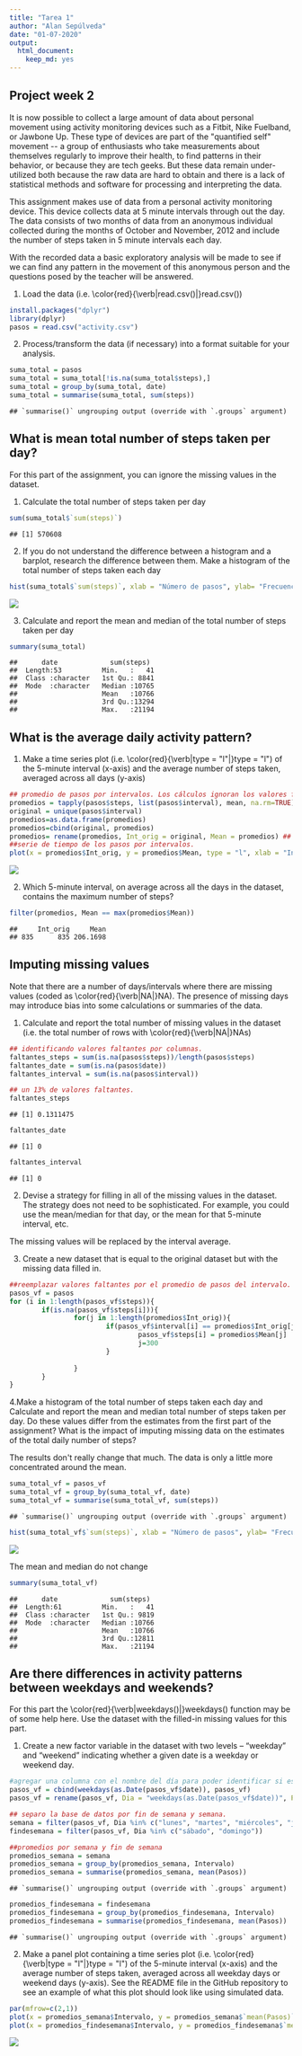 ```yaml
---
title: "Tarea 1"
author: "Alan Sepúlveda"
date: "01-07-2020"
output: 
  html_document: 
    keep_md: yes
---
```








## Project week 2

It is now possible to collect a large amount of data about personal movement using activity monitoring devices such as a Fitbit, Nike Fuelband, or Jawbone Up. These type of devices are part of the "quantified self" movement -- a group of enthusiasts who take measurements about themselves regularly to improve their health, to find patterns in their behavior, or because they are tech geeks. But these data remain under-utilized both because the raw data are hard to obtain and there is a lack of statistical methods and software for processing and interpreting the data.

This assignment makes use of data from a personal activity monitoring device. This device collects data at 5 minute intervals through out the day. The data consists of two months of data from an anonymous individual collected during the months of October and November, 2012 and include the number of steps taken in 5 minute intervals each day.

With the recorded data a basic exploratory analysis will be made to see if we can find any pattern in the movement of this anonymous person and the questions posed by the teacher will be answered.

1. Load the data (i.e. \color{red}{\verb|read.csv()|}read.csv())


```r
install.packages("dplyr")
library(dplyr)
pasos = read.csv("activity.csv")
```
2. Process/transform the data (if necessary) into a format suitable for your analysis.


```r
suma_total = pasos
suma_total = suma_total[!is.na(suma_total$steps),]
suma_total = group_by(suma_total, date)
suma_total = summarise(suma_total, sum(steps))
```

```
## `summarise()` ungrouping output (override with `.groups` argument)
```

## What is mean total number of steps taken per day?
For this part of the assignment, you can ignore the missing values in the dataset.

1. Calculate the total number of steps taken per day


```r
sum(suma_total$`sum(steps)`)
```

```
## [1] 570608
```

2. If you do not understand the difference between a histogram and a barplot, research the difference between them. Make a histogram of the total number of steps taken each day


```r
hist(suma_total$`sum(steps)`, xlab = "Número de pasos", ylab= "Frecuencias", main = "Número total de pasos realizados cada día", breaks = "Freedman-Diaconis", col = "red")
```

![](./figure/unnamed-chunk-5-1.png)<!-- -->

3. Calculate and report the mean and median of the total number of steps taken per day


```r
summary(suma_total)
```

```
##      date             sum(steps)   
##  Length:53          Min.   :   41  
##  Class :character   1st Qu.: 8841  
##  Mode  :character   Median :10765  
##                     Mean   :10766  
##                     3rd Qu.:13294  
##                     Max.   :21194
```

## What is the average daily activity pattern?

1. Make a time series plot (i.e. \color{red}{\verb|type = "l"|}type = "l") of the 5-minute interval (x-axis) and the average number of steps taken, averaged across all days (y-axis)


```r
## promedio de pasos por intervalos. Los cálculos ignoran los valores faltantes.
promedios = tapply(pasos$steps, list(pasos$interval), mean, na.rm=TRUE)
original = unique(pasos$interval)
promedios=as.data.frame(promedios)
promedios=cbind(original, promedios)
promedios= rename(promedios, Int_orig = original, Mean = promedios) ## se cambia el nombre de las columnas.
##serie de tiempo de los pasos por intervalos.
plot(x = promedios$Int_orig, y = promedios$Mean, type = "l", xlab = "Intervalos", ylab = "Promedio de pasos x intervalo", main = "Serie de tiempo")
```

![](./figure/unnamed-chunk-7-1.png)<!-- -->

2. Which 5-minute interval, on average across all the days in the dataset, contains the maximum number of steps?


```r
filter(promedios, Mean == max(promedios$Mean))
```

```
##     Int_orig     Mean
## 835      835 206.1698
```

## Imputing missing values

Note that there are a number of days/intervals where there are missing values (coded as \color{red}{\verb|NA|}NA). The presence of missing days may introduce bias into some calculations or summaries of the data.

1. Calculate and report the total number of missing values in the dataset (i.e. the total number of rows with \color{red}{\verb|NA|}NAs)


```r
## identificando valores faltantes por columnas.
faltantes_steps = sum(is.na(pasos$steps))/length(pasos$steps)
faltantes_date = sum(is.na(pasos$date))
faltantes_interval = sum(is.na(pasos$interval))

## un 13% de valores faltantes.
faltantes_steps 
```

```
## [1] 0.1311475
```

```r
faltantes_date
```

```
## [1] 0
```

```r
faltantes_interval
```

```
## [1] 0
```

2. Devise a strategy for filling in all of the missing values in the dataset. The strategy does not need to be sophisticated. For example, you could use the mean/median for that day, or the mean for that 5-minute interval, etc.

The missing values will be replaced by the interval average.


3. Create a new dataset that is equal to the original dataset but with the missing data filled in.


```r
##reemplazar valores faltantes por el promedio de pasos del intervalo.
pasos_vf = pasos
for (i in 1:length(pasos_vf$steps)){
        if(is.na(pasos_vf$steps[i])){
                for(j in 1:length(promedios$Int_orig)){
                        if(pasos_vf$interval[i] == promedios$Int_orig[j]){
                                pasos_vf$steps[i] = promedios$Mean[j]
                                j=300
                        }
                        
                }
        }
}
```

4.Make a histogram of the total number of steps taken each day and Calculate and report the mean and median total number of steps taken per day. Do these values differ from the estimates from the first part of the assignment? What is the impact of imputing missing data on the estimates of the total daily number of steps?

The results don't really change that much. The data is only a little more concentrated around the mean.


```r
suma_total_vf = pasos_vf
suma_total_vf = group_by(suma_total_vf, date)
suma_total_vf = summarise(suma_total_vf, sum(steps))
```

```
## `summarise()` ungrouping output (override with `.groups` argument)
```

```r
hist(suma_total_vf$`sum(steps)`, xlab = "Número de pasos", ylab= "Frecuencias", main = "Número total de pasos realizados cada día", breaks = "Freedman-Diaconis", col ="red")
```

![](./figure/unnamed-chunk-11-1.png)<!-- -->

The mean and median do not change


```r
summary(suma_total_vf)
```

```
##      date             sum(steps)   
##  Length:61          Min.   :   41  
##  Class :character   1st Qu.: 9819  
##  Mode  :character   Median :10766  
##                     Mean   :10766  
##                     3rd Qu.:12811  
##                     Max.   :21194
```


## Are there differences in activity patterns between weekdays and weekends?

For this part the \color{red}{\verb|weekdays()|}weekdays() function may be of some help here. Use the dataset with the filled-in missing values for this part.

1. Create a new factor variable in the dataset with two levels – “weekday” and “weekend” indicating whether a given date is a weekday or weekend day.


```r
#agregar una columna con el nombre del día para poder identificar si es día de semana o fin de semana. Se utiliza la base nueva que contiene los valores faltantes reemplazados.
pasos_vf = cbind(weekdays(as.Date(pasos_vf$date)), pasos_vf)
pasos_vf = rename(pasos_vf, Dia = "weekdays(as.Date(pasos_vf$date))", Pasos = steps, Fecha = date, Intervalo = interval)

## separo la base de datos por fin de semana y semana.
semana = filter(pasos_vf, Dia %in% c("lunes", "martes", "miércoles", "jueves", "viernes"))
findesemana = filter(pasos_vf, Dia %in% c("sábado", "domingo"))

##promedios por semana y fin de semana
promedios_semana = semana
promedios_semana = group_by(promedios_semana, Intervalo)
promedios_semana = summarise(promedios_semana, mean(Pasos))
```

```
## `summarise()` ungrouping output (override with `.groups` argument)
```

```r
promedios_findesemana = findesemana
promedios_findesemana = group_by(promedios_findesemana, Intervalo)
promedios_findesemana = summarise(promedios_findesemana, mean(Pasos))
```

```
## `summarise()` ungrouping output (override with `.groups` argument)
```

2. Make a panel plot containing a time series plot (i.e. \color{red}{\verb|type = "l"|}type = "l") of the 5-minute interval (x-axis) and the average number of steps taken, averaged across all weekday days or weekend days (y-axis). See the README file in the GitHub repository to see an example of what this plot should look like using simulated data.


```r
par(mfrow=c(2,1))
plot(x = promedios_semana$Intervalo, y = promedios_semana$`mean(Pasos)`, type = "l", xlab = "Intervalos", ylab = "Promedio de pasos x intervalo", main = "Semana", col = "blue" )
plot(x = promedios_findesemana$Intervalo, y = promedios_findesemana$`mean(Pasos)`, type = "l", xlab = "Intervalos", ylab = "Promedio de pasos x intervalo", main = "Fin de semana", col = "blue", ylim = c(0, 200))
```

![](./figure/unnamed-chunk-14-1.png)<!-- -->


